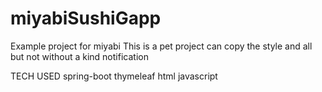 # miyabiSushiGapp
Example project for miyabi
This is a pet project can copy the style and all but not without a kind notification

TECH USED
spring-boot
thymeleaf
html
javascript
